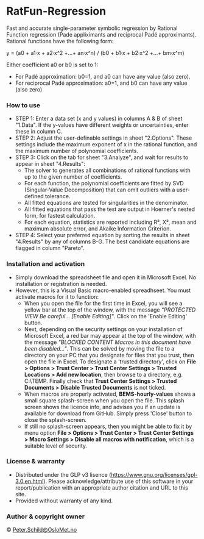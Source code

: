 # RatFun-Regression
Fast and accurate single-parameter symbolic regression by Rational Function regression (Pade appliximants and reciprocal Padé approximants). Rational functions have the following form:

   y = (a0 + a1·x + a2·x^2 +...+ an·x^n) / (b0 + b1·x + b2·x^2 +...+ bm·x^m)

Either coefficient a0 or b0 is set to 1:
- For Padé approximation: b0=1, and a0 can have any value (also zero).
- For reciprocal Padé approximation: a0=1, and b0 can have any value (also zero)

### How to use
- STEP 1: Enter a data set (x and y values) in columns A & B of sheet "1.Data".  If the y-values have different weights or uncertainties, enter these in column C.
- STEP 2: Adjust the user-definable settings in sheet "2.Options".  These settings include the maximum exponent of x in the rational function, and the maximum number of polynomial coefficients.
- STEP 3: Click on the tab for sheet "3.Analyze", and wait for results to appear in sheet "4.Results":
  - The solver to generates all combinations of rational functions with up to the given number of coefficients.
  - For each function, the polynomial coefficients are fitted by SVD (Singular-Value Decomposition) that can omit outliers with a user-defined tolerance.
  - All fitted equations are tested for singularities in the denominator.
  - All fitted equations that pass the test are output in Hoerner's nested form, for fastest calculation. 
  - For each equation, statistics are reported including R², X², mean and maximum absolute error, and Akaike Information Criterion.
- STEP 4: Select your preferred equation by sorting the results in sheet "4.Results" by any of columns B-G. The best candidate equations are flagged in column "Pareto".

### Installation and activation
- Simply download the spreadsheet file and open it in Microsoft Excel. No installation or registration is needed.
- However, this is a Visual Basic macro-enabled spreadhseet. You must activate macros for it to function: 
  - When you open the file for the first time in Excel, you will see a yellow bar at the top of the window, with the message *"PROTECTED VIEW Be careful... [Enable Editing]"*. Click on the 'Enable Editing' button. 
  - Next, depending on the security settings on your installation of Microsoft Excel, a red bar may appear at the top of the window, with the message *"BLOCKED CONTENT Macros in this document have been disabled..."*. This can be solved by moving the file to a directory on your PC that you designate for files that you trust, then open the file in Excel. To designate a 'trusted directory', click on **File > Options > Trust Center > Trust Center Settings > Trusted Locations > Add new location**, then browse to a directory, e.g. C:\TEMP\. Finally check that **Trust Center Settings > Trusted Documents > Disable Trusted Documents**  is not ticked.
  - When macros are properly activated, **BEMS-hourly-values** shows a small square splash-screen when you open the file. This splash screen shows the licence info, and advises you if an update is available for download from GitHub. Simply press 'Close' button to close the splash-screen. 
  - If still no splash-screen appears, then you might be able to fix it by menu option **File > Options > Trust Center > Trust Center Settings > Macro Settings > Disable all macros with notification**, which is a suitable level of security.
  
### License & warranty
- Distributed under the GLP v3 lisence (https://www.gnu.org/licenses/gpl-3.0.en.html). Please acknowledge/attribute use of this software in your report/publication with an appropriate author citation and URL to this site.
- Provided without warranty of any kind.

### Author & copyright owner
© Peter.Schild@OsloMet.no

